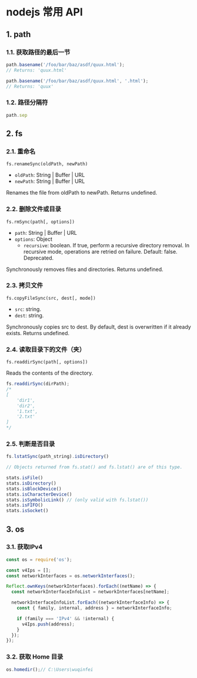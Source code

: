 # nodejs 常用 API

## 1. path

### 1.1. 获取路径的最后一节

```javascript
path.basename('/foo/bar/baz/asdf/quux.html');
// Returns: 'quux.html'

path.basename('/foo/bar/baz/asdf/quux.html', '.html');
// Returns: 'quux'
```

### 1.2. 路径分隔符

```javascript
path.sep
```

## 2. fs

### 2.1. 重命名

`fs.renameSync(oldPath, newPath)`

* `oldPath`: String | Buffer | URL
* `newPath`: String | Buffer | URL

Renames the file from oldPath to newPath. Returns undefined.

### 2.2. 删除文件或目录

`fs.rmSync(path[, options])`

* `path`: String | Buffer | URL
* `options`: Object
    * `recursive`: boolean. If true, perform a recursive directory removal. In recursive mode, operations are retried on failure. Default: false. Deprecated.

Synchronously removes files and directories. Returns undefined.

### 2.3. 拷贝文件

`fs.copyFileSync(src, dest[, mode])`

* `src`: string.
* `dest`: string.

Synchronously copies src to dest. By default, dest is overwritten if it already exists. Returns undefined. 

### 2.4. 读取目录下的文件（夹）

`fs.readdirSync(path[, options])`

Reads the contents of the directory.

```javascript
fs.readdirSync(dirPath);
/*
[
    'dir1',
    'dir2',
    '1.txt',
    '2.txt'
]
*/
```

### 2.5. 判断是否目录

```javascript
fs.lstatSync(path_string).isDirectory() 

// Objects returned from fs.stat() and fs.lstat() are of this type.

stats.isFile()
stats.isDirectory()
stats.isBlockDevice()
stats.isCharacterDevice()
stats.isSymbolicLink() // (only valid with fs.lstat())
stats.isFIFO()
stats.isSocket()
```

## 3. os

### 3.1. 获取IPv4

```javascript
const os = require('os');

const v4Ips = [];
const networkInterfaces = os.networkInterfaces();

Reflect.ownKeys(networkInterfaces).forEach((netName) => {
  const networkInterfaceInfoList = networkInterfaces[netName];

  networkInterfaceInfoList.forEach((networkInterfaceInfo) => {
    const { family, internal, address } = networkInterfaceInfo;

    if (family === 'IPv4' && !internal) {
      v4Ips.push(address);
    }
  });
});
```

### 3.2. 获取 Home 目录

```javascript
os.homedir();// C:\Users\wuqinfei
```

